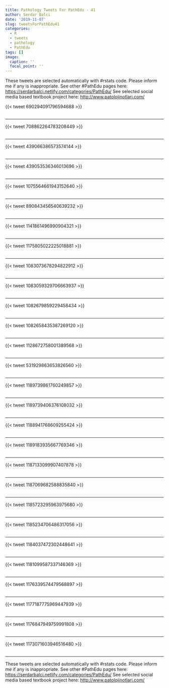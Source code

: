 ```yaml
---
title: Pathology Tweets For PathEdu - 41
author: Serdar Balci
date: '2019-11-07'
slug: tweetsForPathEdu41
categories:
  - R
  - tweets
  - pathology
  - PathEdu
tags: []
image:
  caption: ''
  focal_point: ''
---
```



These tweets are selected automatically with #rstats code. Please inform me if any is inappropriate.
See other #PathEdu pages here: https://serdarbalci.netlify.com/categories/PathEdu/ 
See selected social media based textbook project here: http://www.patolojinotlari.com/

{{< tweet 690294091796594688 >}}
<br>
<br>
<hr>
{{< tweet 708862264783208449 >}}
<br>
<br>
<hr>
{{< tweet 439066386573574144 >}}
<br>
<br>
<hr>
{{< tweet 439053536346013696 >}}
<br>
<br>
<hr>
{{< tweet 1075564661943152640 >}}
<br>
<br>
<hr>
{{< tweet 890843456540639232 >}}
<br>
<br>
<hr>
{{< tweet 1141861496990904321 >}}
<br>
<br>
<hr>
{{< tweet 1175805022225018881 >}}
<br>
<br>
<hr>
{{< tweet 1083073678294822912 >}}
<br>
<br>
<hr>
{{< tweet 1083059329706663937 >}}
<br>
<br>
<hr>
{{< tweet 1082679859229458434 >}}
<br>
<br>
<hr>
{{< tweet 1082658435387269120 >}}
<br>
<br>
<hr>
{{< tweet 1128672758001389568 >}}
<br>
<br>
<hr>
{{< tweet 531929863653826560 >}}
<br>
<br>
<hr>
{{< tweet 1189739861760249857 >}}
<br>
<br>
<hr>
{{< tweet 1189739406376108032 >}}
<br>
<br>
<hr>
{{< tweet 1188941768609255424 >}}
<br>
<br>
<hr>
{{< tweet 1189183935667769346 >}}
<br>
<br>
<hr>
{{< tweet 1187133099907407878 >}}
<br>
<br>
<hr>
{{< tweet 1187069682588835840 >}}
<br>
<br>
<hr>
{{< tweet 1185723295963975680 >}}
<br>
<br>
<hr>
{{< tweet 1185234706486317056 >}}
<br>
<br>
<hr>
{{< tweet 1184037472302448641 >}}
<br>
<br>
<hr>
{{< tweet 1181099587337146369 >}}
<br>
<br>
<hr>
{{< tweet 1176339574479568897 >}}
<br>
<br>
<hr>
{{< tweet 1177187775969447939 >}}
<br>
<br>
<hr>
{{< tweet 1176847949759991808 >}}
<br>
<br>
<hr>
{{< tweet 1173071603946516480 >}}
<br>
<br>
<hr>


These tweets are selected automatically with #rstats code. Please inform me if any is inappropriate.
See other #PathEdu pages here: https://serdarbalci.netlify.com/categories/PathEdu/ 
See selected social media based textbook project here: http://www.patolojinotlari.com/
